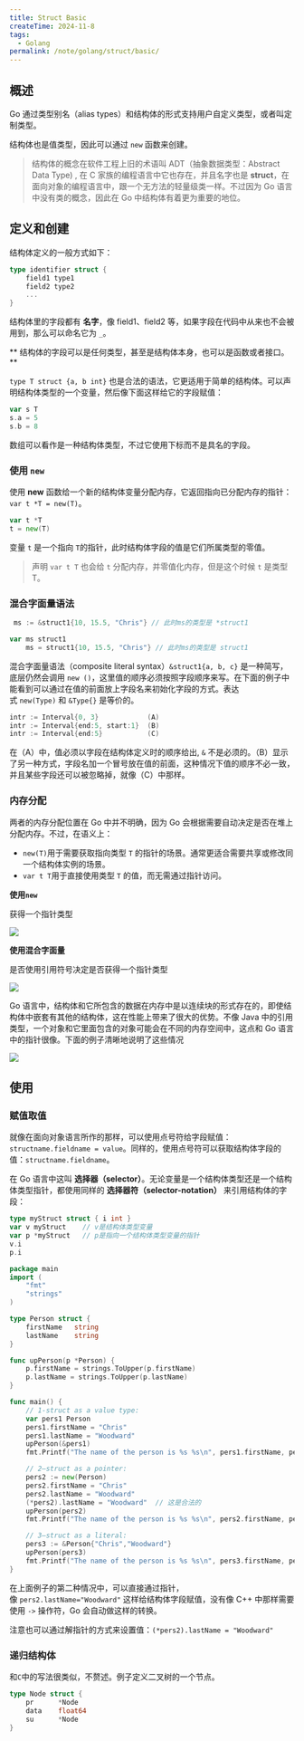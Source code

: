 ```yaml
---
title: Struct Basic
createTime: 2024-11-8
tags:
  - Golang
permalink: /note/golang/struct/basic/
---
```


## 概述

Go 通过类型别名（alias types）和结构体的形式支持用户自定义类型，或者叫定制类型。

结构体也是值类型，因此可以通过 `new` 函数来创建。

> 结构体的概念在软件工程上旧的术语叫 ADT（抽象数据类型：Abstract Data Type) , 在 C 家族的编程语言中它也存在，并且名字也是 **struct**，在面向对象的编程语言中，跟一个无方法的轻量级类一样。不过因为 Go 语言中没有类的概念，因此在 Go 中结构体有着更为重要的地位。

## 定义和创建

结构体定义的一般方式如下：

```go
type identifier struct {
    field1 type1
    field2 type2
    ...
}
```

结构体里的字段都有 **名字**，像 field1、field2 等，如果字段在代码中从来也不会被用到，那么可以命名它为 `_`。

** 结构体的字段可以是任何类型，甚至是结构体本身，也可以是函数或者接口。**

`type T struct {a, b int}` 也是合法的语法，它更适用于简单的结构体。可以声明结构体类型的一个变量，然后像下面这样给它的字段赋值：

```go
var s T
s.a = 5
s.b = 8
```

数组可以看作是一种结构体类型，不过它使用下标而不是具名的字段。
### 使用 `new`

使用 **new** 函数给一个新的结构体变量分配内存，它返回指向已分配内存的指针：`var t *T = new(T)`。

```go
var t *T
t = new(T)
```

变量 `t` 是一个指向 `T`的指针，此时结构体字段的值是它们所属类型的零值。

> 声明 `var t T` 也会给 `t` 分配内存，并零值化内存，但是这个时候 `t` 是类型T。

### 混合字面量语法

```go
 ms := &struct1{10, 15.5, "Chris"} // 此时ms的类型是 *struct1
```

```go 
var ms struct1
    ms = struct1{10, 15.5, "Chris"} // 此时ms的类型是 struct1
```

混合字面量语法（composite literal syntax）`&struct1{a, b, c}` 是一种简写，底层仍然会调用 `new ()`，这里值的顺序必须按照字段顺序来写。在下面的例子中能看到可以通过在值的前面放上字段名来初始化字段的方式。表达式 `new(Type)` 和 `&Type{}` 是等价的。

```go
intr := Interval{0, 3}            (A)
intr := Interval{end:5, start:1}  (B)
intr := Interval{end:5}           (C)
```

在（A）中，值必须以字段在结构体定义时的顺序给出, `&` 不是必须的。（B）显示了另一种方式，字段名加一个冒号放在值的前面，这种情况下值的顺序不必一致，并且某些字段还可以被忽略掉，就像（C）中那样。
### 内存分配

两者的内存分配位置在 Go 中并不明确，因为 Go 会根据需要自动决定是否在堆上分配内存。不过，在语义上：

- `new(T)`用于需要获取指向类型 `T` 的指针的场景。通常更适合需要共享或修改同一个结构体实例的场景。
- `var t T`用于直接使用类型 `T` 的值，而无需通过指针访问。

**使用`new`**

获得一个指针类型

![](https://alicloud-pic.oss-cn-shanghai.aliyuncs.com/BlogImg/Notes/golang/InitWithNew.png)

**使用混合字面量**

是否使用引用符号决定是否获得一个指针类型

![](https://alicloud-pic.oss-cn-shanghai.aliyuncs.com/BlogImg/Notes/golang/InitWithIter.png)

Go 语言中，结构体和它所包含的数据在内存中是以连续块的形式存在的，即使结构体中嵌套有其他的结构体，这在性能上带来了很大的优势。不像 Java 中的引用类型，一个对象和它里面包含的对象可能会在不同的内存空间中，这点和 Go 语言中的指针很像。下面的例子清晰地说明了这些情况

![](https://alicloud-pic.oss-cn-shanghai.aliyuncs.com/BlogImg/Notes/golang/ContinualMemoryAllocation.png)


## 使用

### 赋值取值

就像在面向对象语言所作的那样，可以使用点号符给字段赋值：`structname.fieldname = value`。同样的，使用点号符可以获取结构体字段的值：`structname.fieldname`。

在 Go 语言中这叫 **选择器（selector）**。无论变量是一个结构体类型还是一个结构体类型指针，都使用同样的 **选择器符（selector-notation）** 来引用结构体的字段：

```go
type myStruct struct { i int }
var v myStruct    // v是结构体类型变量
var p *myStruct   // p是指向一个结构体类型变量的指针
v.i
p.i
```

```go
package main
import (
    "fmt"
    "strings"
)

type Person struct {
    firstName   string
    lastName    string
}

func upPerson(p *Person) {
    p.firstName = strings.ToUpper(p.firstName)
    p.lastName = strings.ToUpper(p.lastName)
}

func main() {
    // 1-struct as a value type:
    var pers1 Person
    pers1.firstName = "Chris"
    pers1.lastName = "Woodward"
    upPerson(&pers1)
    fmt.Printf("The name of the person is %s %s\n", pers1.firstName, pers1.lastName)

    // 2—struct as a pointer:
    pers2 := new(Person)
    pers2.firstName = "Chris"
    pers2.lastName = "Woodward"
    (*pers2).lastName = "Woodward"  // 这是合法的
    upPerson(pers2)
    fmt.Printf("The name of the person is %s %s\n", pers2.firstName, pers2.lastName)

    // 3—struct as a literal:
    pers3 := &Person{"Chris","Woodward"}
    upPerson(pers3)
    fmt.Printf("The name of the person is %s %s\n", pers3.firstName, pers3.lastName)
}
```

在上面例子的第二种情况中，可以直接通过指针，像 `pers2.lastName="Woodward"` 这样给结构体字段赋值，没有像 C++ 中那样需要使用 `->` 操作符，Go 会自动做这样的转换。

注意也可以通过解指针的方式来设置值：`(*pers2).lastName = "Woodward"`

### 递归结构体

和`C`中的写法很类似，不赘述。例子定义二叉树的一个节点。

```go
type Node struct {
    pr      *Node
    data    float64
    su      *Node
}
```